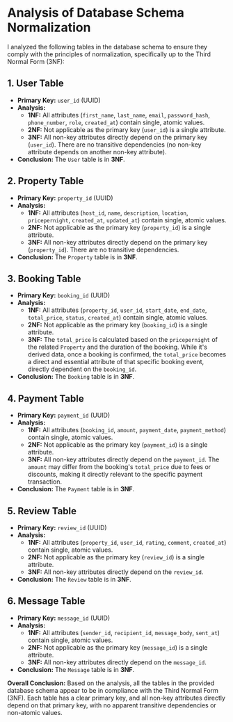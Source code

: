 # Analysis of Database Schema Normalization

I analyzed the following tables in the database schema to ensure they comply with the principles of normalization, specifically up to the Third Normal Form (3NF):

## 1. User Table

* **Primary Key:** `user_id` (UUID)
* **Analysis:**
  * **1NF:** All attributes (`first_name`, `last_name`, `email`, `password_hash`, `phone_number`, `role`, `created_at`) contain single, atomic values.
  * **2NF:** Not applicable as the primary key (`user_id`) is a single attribute.
  * **3NF:** All non-key attributes directly depend on the primary key (`user_id`). There are no transitive dependencies (no non-key attribute depends on another non-key attribute).
* **Conclusion:** The `User` table is in **3NF**.

## 2. Property Table

* **Primary Key:** `property_id` (UUID)
* **Analysis:**
  * **1NF:** All attributes (`host_id`, `name`, `description`, `location`, `pricepernight`, `created_at`, `updated_at`) contain single, atomic values.
  * **2NF:** Not applicable as the primary key (`property_id`) is a single attribute.
  * **3NF:** All non-key attributes directly depend on the primary key (`property_id`). There are no transitive dependencies.
* **Conclusion:** The `Property` table is in **3NF**.

## 3. Booking Table

* **Primary Key:** `booking_id` (UUID)
* **Analysis:**
  * **1NF:** All attributes (`property_id`, `user_id`, `start_date`, `end_date`, `total_price`, `status`, `created_at`) contain single, atomic values.
  * **2NF:** Not applicable as the primary key (`booking_id`) is a single attribute.
  * **3NF:** The `total_price` is calculated based on the `pricepernight` of the related `Property` and the duration of the booking. While it's derived data, once a booking is confirmed, the `total_price` becomes a direct and essential attribute of that specific booking event, directly dependent on the `booking_id`.
* **Conclusion:** The `Booking` table is in **3NF**.

## 4. Payment Table

* **Primary Key:** `payment_id` (UUID)
* **Analysis:**
  * **1NF:** All attributes (`booking_id`, `amount`, `payment_date`, `payment_method`) contain single, atomic values.
  * **2NF:** Not applicable as the primary key (`payment_id`) is a single attribute.
  * **3NF:** All non-key attributes directly depend on the `payment_id`. The `amount` may differ from the booking's `total_price` due to fees or discounts, making it directly relevant to the specific payment transaction.
* **Conclusion:** The `Payment` table is in **3NF**.

## 5. Review Table

* **Primary Key:** `review_id` (UUID)
* **Analysis:**
  * **1NF:** All attributes (`property_id`, `user_id`, `rating`, `comment`, `created_at`) contain single, atomic values.
  * **2NF:** Not applicable as the primary key (`review_id`) is a single attribute.
  * **3NF:** All non-key attributes directly depend on the `review_id`.
* **Conclusion:** The `Review` table is in **3NF**.

## 6. Message Table

* **Primary Key:** `message_id` (UUID)
* **Analysis:**
  * **1NF:** All attributes (`sender_id`, `recipient_id`, `message_body`, `sent_at`) contain single, atomic values.
  * **2NF:** Not applicable as the primary key (`message_id`) is a single attribute.
  * **3NF:** All non-key attributes directly depend on the `message_id`.
* **Conclusion:** The `Message` table is in **3NF**.

**Overall Conclusion:** Based on the analysis, all the tables in the provided database schema appear to be in compliance with the Third Normal Form (3NF). Each table has a clear primary key, and all non-key attributes directly depend on that primary key, with no apparent transitive dependencies or non-atomic values.
